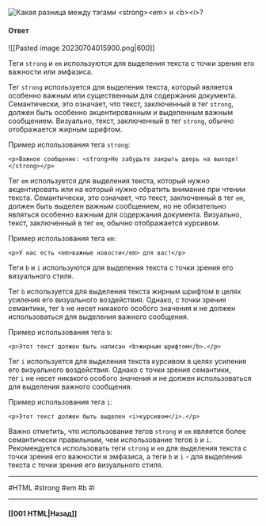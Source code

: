 ![Какая разница между тэгами `<strong><em>` и `<b><i>`?](https://youtu.be/ycYp7CYOnO0?t=202)

#### Ответ

![[Pasted image 20230704015900.png|600]]

Теги `strong` и `em` используются для выделения текста с точки зрения его важности или эмфазиса.

Тег `strong` используется для выделения текста, который является особенно важным или существенным для содержания документа. Семантически, это означает, что текст, заключенный в тег `strong`, должен быть особенно акцентированным и выделенным важным сообщением. Визуально, текст, заключенный в тег `strong`, обычно отображается жирным шрифтом.

Пример использования тега `strong`:

```
<p>Важное сообщение: <strong>Не забудьте закрыть дверь на выходе!</strong></p>
```

Тег `em` используется для выделения текста, который нужно акцентировать или на который нужно обратить внимание при чтении текста. Семантически, это означает, что текст, заключенный в тег `em`, должен быть выделен важным сообщением, но не обязательно являться особенно важным для содержания документа. Визуально, текст, заключенный в тег `em`, обычно отображается курсивом.

Пример использования тега `em`:

```
<p>У нас есть <em>важные новости</em> для вас!</p>
```

Теги `b` и `i` используются для выделения текста с точки зрения его визуального стиля.

Тег `b` используется для выделения текста жирным шрифтом в целях усиления его визуального воздействия. Однако, с точки зрения семантики, тег `b` не несет никакого особого значения и не должен использоваться для выделения важного сообщения.

Пример использования тега `b`:

```
<p>Этот текст должен быть написан <b>жирным шрифтом</b>.</p>
```

Тег `i` используется для выделения текста курсивом в целях усиления его визуального воздействия. Однако с точки зрения семантики, тег `i` не несет никакого особого значения и не должен использоваться для выделения важного сообщения.

Пример использования тега `i`:

```
<p>Этот текст должен быть выделен <i>курсивом</i>.</p>
```

Важно отметить, что использование тегов `strong` и `em` является более семантически правильным, чем использование тегов `b` и `i`. Рекомендуется использовать теги `strong` и `em` для выделения текста с точки зрения его важности и эмфазиса, а теги `b` и `i` - для выделения текста с точки зрения его визуального стиля.

___
#HTML #strong #em #b #i

___

#### [[001 HTML|Назад]]